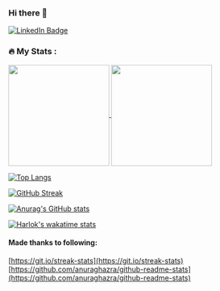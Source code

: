 ### Hi there 👋

<!--
**wilson-kong/wilson-kong** is a ✨ _special_ ✨ repository because its `README.md` (this file) appears on your GitHub profile.

Here are some ideas to get you started:

- 🔭 I’m currently working on ...
- 🌱 I’m currently learning ...
- 👯 I’m looking to collaborate on ...
- 🤔 I’m looking for help with ...
- 💬 Ask me about ...
- 📫 How to reach me: ...
- 😄 Pronouns: ...
- ⚡ Fun fact: ...
-->

[![LinkedIn Badge](https://img.shields.io/badge/LinkedIn-Profile-informational?style=flat&logo=linkedin&logoColor=white&color=0D76A8)](https://www.linkedin.com/in/wilson-kong-2290ba83/)

### :fire: My Stats :

<a href="#">
  <img height=200 align="center" src="https://github-readme-stats.vercel.app/api/top-langs/?username=wilson-kong&layout=donut&langs_count=5" />
</a>
<a href="#">
  <img height=200 align="center" src="http://github-readme-streak-stats.herokuapp.com?user=wilson-kong&theme=dark&background=000000" />
</a>

[![Top Langs](https://github-readme-stats.vercel.app/api/top-langs/?username=wilson-kong&layout=donut&langs_count=5)](#)

[![GitHub Streak](http://github-readme-streak-stats.herokuapp.com?user=wilson-kong&theme=dark&background=000000)](#)

[![Anurag's GitHub stats](https://github-readme-stats.vercel.app/api?username=wilson-kong)](#)

[![Harlok's wakatime stats](https://github-readme-stats.vercel.app/api/wakatime?username=bb0fd665-3a02-4900-8932-3638de54e332)](#)



#### Made thanks to following:
[https://git.io/streak-stats](https://git.io/streak-stats)
[https://github.com/anuraghazra/github-readme-stats](https://github.com/anuraghazra/github-readme-stats)